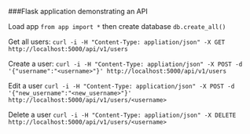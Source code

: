 ###Flask application demonstrating an API

Load app
`from app import *`
then create database
`db.create_all()`

Get all users:
```curl -i -H "Content-Type: appliation/json" -X GET http://localhost:5000/api/v1/users```

Create a user:
```curl -i -H "Content-Type: appliation/json" -X POST -d '{"username":"<username>"}' http://localhost:5000/api/v1/users```

Edit a user
```curl -i -H "Content-Type: application/json" -X POST -d '{"new_username":"<new_username>"}' http://localhost:5000/api/v1/users/<username>```

Delete a user
```curl -i -H "Content-Type: appliation/json" -X DELETE http://localhost:5000/api/v1/users/<username>```
